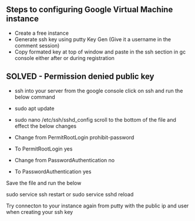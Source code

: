 ## Steps to configuring Google Virtual Machine instance

- Create a free instance
- Generate ssh key using putty Key Gen (Give it a username in the comment session)
- Copy formated key at top of window and paste in the ssh section in gc console either after or during registration

## SOLVED - Permission denied public key

- ssh into your server from the google console
  click on ssh and run the below command

- sudo apt update
- sudo nano /etc/ssh/sshd_config
  scroll to the bottom of the file and effect the below changes

- Change from
  PermitRootLogin prohibit-password
- To
  PermitRootLogin yes

- Change from
  PasswordAuthentication no
- To
  PasswordAuthentication yes

Save the file and run the below

sudo service ssh restart or sudo service sshd reload

Try connecton to your instance again from putty with the public ip and user when creating your ssh key
